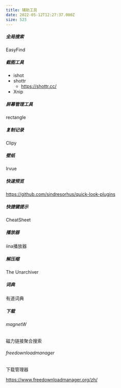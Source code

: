 ```yaml
---
title: 辅助工具
date: 2022-05-12T12:27:37.000Z
size: 523
---
```

##### 全局搜索

EasyFind

##### 截图工具

- ishot
- shottr
  - https://shottr.cc/
- Xnip

##### 屏幕管理工具

rectangle

##### 复制记录

Clipy

##### 壁纸

Irvue

##### 快速预览

https://github.com/sindresorhus/quick-look-plugins

##### 快捷键提示

CheatSheet

##### 播放器

iina播放器

##### 解压缩

The Unarchiver

##### 词典

有道词典

##### 下载

###### magnetW

磁力链接聚合搜索

###### freedownloadmanager

下载管理器

https://www.freedownloadmanager.org/zh/
